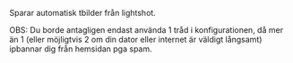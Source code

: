Sparar automatisk tbilder från lightshot.

OBS: Du borde antagligen endast använda 1 tråd i konfigurationen, då mer än 1 (eller möjligtvis 2 om din dator eller internet är väldigt långsamt) ipbannar dig från hemsidan pga spam.
